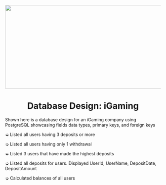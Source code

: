 
<div id="header" align="center">
    <img src="https://i.gifer.com/7aKz.gif" width="1000" height="270"/>
</div>
<h1 align="center">Database Design: iGaming</h1>
Shown here is a database design for an iGaming company using PostgreSQL showcasing fields data types, primary keys, and foreign keys



➭ Listed all users having 3 deposits or more

➭ Listed all users having only 1 withdrawal 

➭ Listed 3 users that have made the highest deposits

➭ Listed all deposits for users. Displayed UserId, UserName, DepositDate, DepositAmount 

➭ Calculated balances of all users

